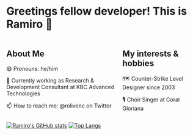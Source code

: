 # Greetings fellow developer! This is Ramiro 👋

<!--
**rolivencia/rolivencia** is a ✨ _special_ ✨ repository because its `README.md` (this file) appears on your GitHub profile.

Here are some ideas to get you started:

- 🌱 I’m currently learning ...
- 👯 I’m looking to collaborate on ...
- 🤔 I’m looking for help with ...
- 💬 Ask me about ...
- 📫 How to reach me: ...
- 😄 Pronouns: ...
- ⚡ Fun fact: ...
-->

<div class="container" style="display:flex;">
    <div style="min-width: 200px; max-width: 400px">
        <h2>About Me</h2>
        <div>
            <p> 😄 Pronouns: he/him</p>
            <p>🔭 Currently working as Research & Development Consultant at KBC Advanced Technologies</p>
            <p>📫 How to reach me: <a url="https://twitter.com/rolivenc">@rolivenc</a> on Twitter</p>
        </div>
    </div>
    <div style="min-width: 200px; max-width: 400px; margin-left: 16px">
        <h2>My interests & hobbies</h2>
        <div>
            <p>🗺️ Counter-Strike Level Designer since 2003</p>
            <p>🎙️️ Choir Singer at <a url="https://www.youtube.com/channel/UCA0O1r-yInmktEcVwjDKnrw">Coral Gloriana</a></p>
        </div>
    </div>
</div>


[![Ramiro's GitHub stats](https://github-readme-stats.vercel.app/api?username=rolivencia)](https://github.com/anuraghazra/github-readme-stats) [![Top Langs](https://github-readme-stats.vercel.app/api/top-langs/?username=rolivencia&hide=php)](https://github.com/anuraghazra/github-readme-stats)


